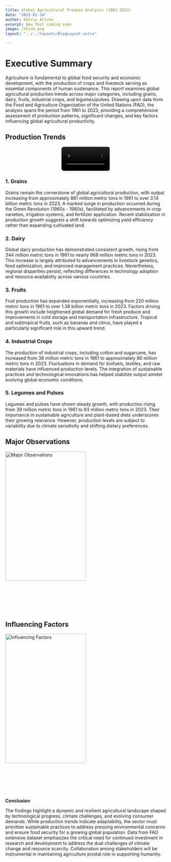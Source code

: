 ```yaml
---
title: Global Agricultural Produce Analysis (1961-2023)
date: "2025-01-14"
author: Kelvin Aliche
excerpt: New Post coming soon 
image: /think.png
layout: "../../layouts/BlogLayout.astro"

---
```



# Executive Summary
Agriculture is fundamental to global food security and economic development, with the production of crops and livestock serving as essential components of human sustenance. This report examines global agricultural production trends across major categories, including grains, dairy, fruits, industrial crops, and legumes/pulses. Drawing upon data from the Food and Agriculture Organization of the United Nations (FAO), the analysis spans the period from 1961 to 2023, providing a comprehensive assessment of production patterns, significant changes, and key factors influencing global agricultural productivity.



## Production Trends
<div style="width: 30%; max-width: 500px; margin: 1rem auto;">
  <video 
    style="width: 100%; border-radius: 8px; box-shadow: 0 4px 6px rgba(0,0,0,0.1);"
    autoplay
    muted
    loop
  >
    <source src="/trend.mov" type="video/quicktime" />
    Your browser does not support the video tag.
  </video>
</div>

### 1. Grains
Grains remain the cornerstone of global agricultural production, with output increasing from approximately 881 million metric tons in 1961 to over 3.14 billion metric tons in 2023. A marked surge in production occurred during the Green Revolution (1960s - 1980s), facilitated by advancements in crop varieties, irrigation systems, and fertilizer application. Recent stabilization in production growth suggests a shift towards optimizing yield efficiency rather than expanding cultivated land.

### 2. Dairy
Global dairy production has demonstrated consistent growth, rising from 344 million metric tons in 1961 to nearly 968 million metric tons in 2023. This increase is largely attributed to advancements in livestock genetics, feed optimization, and improved management practices. Nevertheless, regional disparities persist, reflecting differences in technology adoption and resource availability across various countries.

### 3. Fruits
   Fruit production has expanded exponentially, increasing from 220 million metric tons in 1961 to over 1.38 billion metric tons in 2023. Factors driving this growth include heightened global demand for fresh produce and improvements in cold storage and transportation infrastructure. Tropical and subtropical fruits, such as bananas and citrus, have played a particularly significant role in this upward trend.

### 4. Industrial Crops
   The production of industrial crops, including cotton and sugarcane, has increased from 36 million metric tons in 1961 to approximately 86 million metric tons in 2023. Fluctuations in demand for biofuels, textiles, and raw materials have influenced production levels. The integration of sustainable practices and technological innovations has helped stabilize output amidst evolving global economic conditions.

### 5. Legumes and Pulses
   Legumes and pulses have shown steady growth, with production rising from 39 million metric tons in 1961 to 93 million metric tons in 2023. Their importance in sustainable agriculture and plant-based diets underscores their growing relevance. However, production levels are subject to variability due to climate sensitivity and shifting dietary preferences.
 
## Major Observations

<div style="width: 50%; height: 500px; overflow: hidden;">
  <img 
    src="/2.jpg" 
    alt="Major Observations" 
    style="width: 100%; height: 90%; object-fit: cover;"
  />
</div>

## Influencing Factors
<div style="width: 50%; height: 500px; overflow: hidden;">
  <img 
    src="/3.jpg" 
    alt="Influencing Factors" 
    style="width: 100%; height: 90%; object-fit: cover;"
  />
</div>


**Conclusion**

The findings highlight a dynamic and resilient agricultural landscape shaped by technological progress, 
climate challenges, and evolving consumer demands. While production trends indicate adaptability, 
the sector must prioritize sustainable practices to address pressing environmental concerns and ensure 
food security for a growing global population.
Data from FAO extensive dataset emphasizes the critical need for continued investment in research and 
development to address the dual challenges of climate change and resource scarcity. 
Collaboration among stakeholders will be instrumental in maintaining agriculture pivotal role in supporting humanity.



